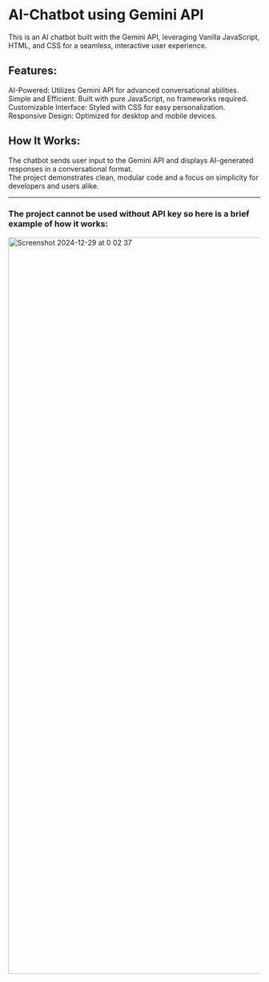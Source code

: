 # AI-Chatbot using Gemini API
This is an AI chatbot built with the Gemini API, leveraging Vanilla JavaScript, HTML, and CSS for a seamless, interactive user experience.

## Features:
AI-Powered: Utilizes Gemini API for advanced conversational abilities.<br>
Simple and Efficient: Built with pure JavaScript, no frameworks required.<br>
Customizable Interface: Styled with CSS for easy personalization.<br>
Responsive Design: Optimized for desktop and mobile devices.

## How It Works:
The chatbot sends user input to the Gemini API and displays AI-generated responses in a conversational format.<br>
The project demonstrates clean, modular code and a focus on simplicity for developers and users alike.<hr>

### The project cannot be used without API key so here is a brief example of how it works:<br>
<img width="1469" alt="Screenshot 2024-12-29 at 0 02 37" src="https://github.com/user-attachments/assets/e8f4afbd-7f25-4a98-b197-c67ce4969804" />
